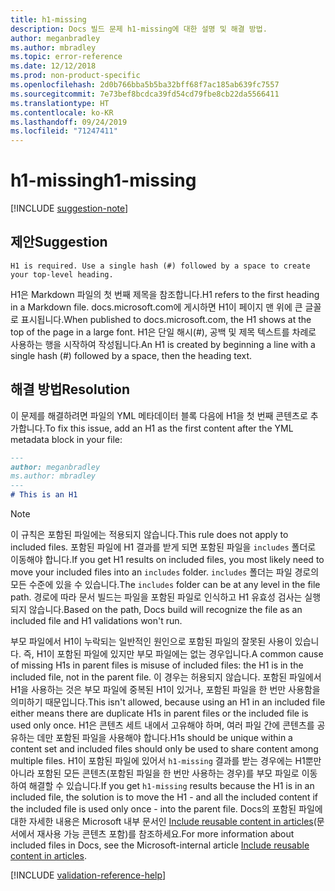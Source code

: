 ```yaml
---
title: h1-missing
description: Docs 빌드 문제 h1-missing에 대한 설명 및 해결 방법.
author: meganbradley
ms.author: mbradley
ms.topic: error-reference
ms.date: 12/12/2018
ms.prod: non-product-specific
ms.openlocfilehash: 2d0b766bba5b5ba32bff68f7ac185ab639fc7557
ms.sourcegitcommit: 7e73bef8bcdca39fd54cd79fbe8cb22da5566411
ms.translationtype: HT
ms.contentlocale: ko-KR
ms.lasthandoff: 09/24/2019
ms.locfileid: "71247411"
---
```

# <a name="h1-missing"></a><span data-ttu-id="6d54b-103">h1-missing</span><span class="sxs-lookup"><span data-stu-id="6d54b-103">h1-missing</span></span>

[!INCLUDE [suggestion-note](includes/suggestion-note.md)]

## <a name="suggestion"></a><span data-ttu-id="6d54b-104">제안</span><span class="sxs-lookup"><span data-stu-id="6d54b-104">Suggestion</span></span>

`H1 is required. Use a single hash (#) followed by a space to create your top-level heading.`

<span data-ttu-id="6d54b-105">H1은 Markdown 파일의 첫 번째 제목을 참조합니다.</span><span class="sxs-lookup"><span data-stu-id="6d54b-105">H1 refers to the first heading in a Markdown file.</span></span> <span data-ttu-id="6d54b-106">docs.microsoft.com에 게시하면 H1이 페이지 맨 위에 큰 글꼴로 표시됩니다.</span><span class="sxs-lookup"><span data-stu-id="6d54b-106">When published to docs.microsoft.com, the H1 shows at the top of the page in a large font.</span></span> <span data-ttu-id="6d54b-107">H1은 단일 해시(#), 공백 및 제목 텍스트를 차례로 사용하는 행을 시작하여 작성됩니다.</span><span class="sxs-lookup"><span data-stu-id="6d54b-107">An H1 is created by beginning a line with a single hash (#) followed by a space, then the heading text.</span></span>

## <a name="resolution"></a><span data-ttu-id="6d54b-108">해결 방법</span><span class="sxs-lookup"><span data-stu-id="6d54b-108">Resolution</span></span>

<span data-ttu-id="6d54b-109">이 문제를 해결하려면 파일의 YML 메타데이터 블록 다음에 H1을 첫 번째 콘텐츠로 추가합니다.</span><span class="sxs-lookup"><span data-stu-id="6d54b-109">To fix this issue, add an H1 as the first content after the YML metadata block in your file:</span></span>

```markdown
---
author: meganbradley
ms.author: mbradley
---
# This is an H1
```

> [!NOTE]
> <span data-ttu-id="6d54b-110">이 규칙은 포함된 파일에는 적용되지 않습니다.</span><span class="sxs-lookup"><span data-stu-id="6d54b-110">This rule does not apply to included files.</span></span> <span data-ttu-id="6d54b-111">포함된 파일에 H1 결과를 받게 되면 포함된 파일을 `includes` 폴더로 이동해야 합니다.</span><span class="sxs-lookup"><span data-stu-id="6d54b-111">If you get H1 results on included files, you most likely need to move your included files into an `includes` folder.</span></span> <span data-ttu-id="6d54b-112">`includes` 폴더는 파일 경로의 모든 수준에 있을 수 있습니다.</span><span class="sxs-lookup"><span data-stu-id="6d54b-112">The `includes` folder can be at any level in the file path.</span></span> <span data-ttu-id="6d54b-113">경로에 따라 문서 빌드는 파일을 포함된 파일로 인식하고 H1 유효성 검사는 실행되지 않습니다.</span><span class="sxs-lookup"><span data-stu-id="6d54b-113">Based on the path, Docs build will recognize the file as an included file and H1 validations won't run.</span></span>
>
> <span data-ttu-id="6d54b-114">부모 파일에서 H1이 누락되는 일반적인 원인으로 포함된 파일의 잘못된 사용이 있습니다. 즉, H1이 포함된 파일에 있지만 부모 파일에는 없는 경우입니다.</span><span class="sxs-lookup"><span data-stu-id="6d54b-114">A common cause of missing H1s in parent files is misuse of included files: the H1 is in the included file, not in the parent file.</span></span> <span data-ttu-id="6d54b-115">이 경우는 허용되지 않습니다. 포함된 파일에서 H1을 사용하는 것은 부모 파일에 중복된 H1이 있거나, 포함된 파일을 한 번만 사용함을 의미하기 때문입니다.</span><span class="sxs-lookup"><span data-stu-id="6d54b-115">This isn't allowed, because using an H1 in an included file either means there are duplicate H1s in parent files or the included file is used only once.</span></span> <span data-ttu-id="6d54b-116">H1은 콘텐츠 세트 내에서 고유해야 하며, 여러 파일 간에 콘텐츠를 공유하는 데만 포함된 파일을 사용해야 합니다.</span><span class="sxs-lookup"><span data-stu-id="6d54b-116">H1s should be unique within a content set and included files should only be used to share content among multiple files.</span></span> <span data-ttu-id="6d54b-117">H1이 포함된 파일에 있어서 `h1-missing` 결과를 받는 경우에는 H1뿐만 아니라 포함된 모든 콘텐츠(포함된 파일을 한 번만 사용하는 경우)를 부모 파일로 이동하여 해결할 수 있습니다.</span><span class="sxs-lookup"><span data-stu-id="6d54b-117">If you get `h1-missing` results because the H1 is in an included file, the solution is to move the H1 - and all the included content if the included file is used only once - into the parent file.</span></span> <span data-ttu-id="6d54b-118">Docs의 포함된 파일에 대한 자세한 내용은 Microsoft 내부 문서인 [Include reusable content in articles](https://review.docs.microsoft.com/en-us/help/contribute/includes-best-practices?branch=master)(문서에서 재사용 가능 콘텐츠 포함)를 참조하세요.</span><span class="sxs-lookup"><span data-stu-id="6d54b-118">For more information about included files in Docs, see the Microsoft-internal article [Include reusable content in articles](https://review.docs.microsoft.com/en-us/help/contribute/includes-best-practices?branch=master).</span></span>

<!--make sure to add this file to your includes folder and verify the path-->
[!INCLUDE [validation-reference-help](includes/validation-reference-help.md)]
